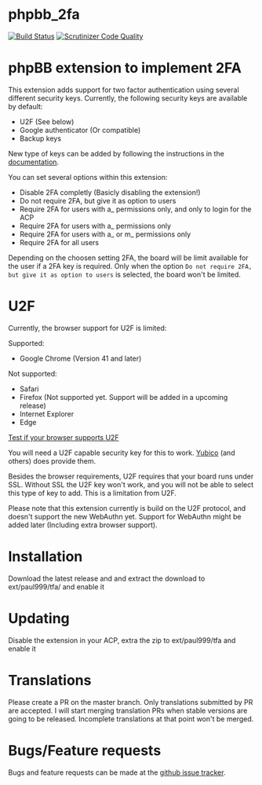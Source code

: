 # phpbb_2fa
[![Build Status](https://travis-ci.org/paul999/phpbb_2fa.svg)](https://travis-ci.org/paul999/phpbb_2fa)
[![Scrutinizer Code Quality](https://scrutinizer-ci.com/g/paul999/phpbb_2fa/badges/quality-score.png?b=master)](https://scrutinizer-ci.com/g/paul999/phpbb_2fa/?branch=master)

phpBB extension to implement 2FA
================================

This extension adds support for two factor authentication using several different security keys.
Currently, the following security keys are available by default:

 * U2F (See below)
 * Google authenticator (Or compatible)
 * Backup keys
 
New type of keys can be added by following the instructions in the [documentation](https://www.phpbbextensions.io/tfa/).

You can set several options within this extension:

 * Disable 2FA completly (Basicly disabling the extension!)
 * Do not require 2FA, but give it as option to users
 * Require 2FA for users with a_ permissions only, and only to login for the ACP
 * Require 2FA for users with a_ permissions only
 * Require 2FA for users with a_ or m_ permissions only
 * Require 2FA for all users
 
Depending on the choosen setting 2FA, the board will be limit available for the user if a 2FA key is required.
Only when the option ```Do not require 2FA, but give it as option to users``` is selected, the board won't be limited.

U2F
===
Currently, the browser support for U2F is limited:

Supported:

 * Google Chrome (Version 41 and later) 
 
Not supported:

 * Safari
 * Firefox (Not supported yet. Support will be added in a upcoming release)
 * Internet Explorer
 * Edge
 
[Test if your browser supports U2F](https://demo.yubico.com/u2f)

You will need a U2F capable security key for this to work. [Yubico](https://www.yubico.com/) (and others) does provide them.

Besides the browser requirements, U2F requires that your board runs under SSL. Without SSL the U2F key won't work, 
and you will not be able to select this type of key to add. This is a limitation from U2F.

Please note that this extension currently is build on the U2F protocol, and doesn't support the new WebAuthn yet. 
Support for WebAuthn might be added later (Including extra browser support).
 

Installation
============
Download the latest release and and extract the download to ext/paul999/tfa/ and enable it

Updating
========
Disable the extension in your ACP, extra the zip to ext/paul999/tfa and enable it

Translations
============
Please create a PR on the master branch. Only translations submitted by PR are accepted. 
I will start merging translation PRs when stable versions are going to be released. Incomplete translations at that point won't be merged.

Bugs/Feature requests
=====================
Bugs and feature requests can be made at the [github issue tracker](https://github.com/paul999/phpbb_2fa/issues).